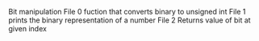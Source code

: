 Bit manipulation
File 0 fuction that converts binary to unsigned int
File 1 prints the binary representation of a number
File 2 Returns value of bit at given index
